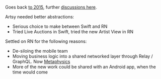 Goes back [to 2015](https://github.com/artsy/mobile/issues/22), further
[discussions here](https://github.com/artsy/mobile/issues/65).

Artsy needed better abstractions:

- Serious choice to make between Swift and RN
- Tried Live Auctions in Swift, tried the new Artist View in RN

Settled on RN for the following reasons:

- De-siloing the mobile team
- Moving business logic into a shared networked layer through Relay / GraphQL. Now
  [Metaphysics](https://github.com/artsy/metaphysics)
- More of the new work could be shared with an Android app, when the time would come
